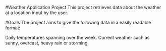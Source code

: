 #Weather Application Project
This project retrieves data about the weather at a location input by the user.

#Goals
The project aims to give the following data in a easily readable format:

Daily temperatures spanning over the week.
Current weather such as sunny, overcast, heavy rain or storming.